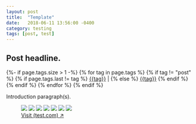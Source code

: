 ```yaml
---
layout: post
title:  "Template"
date:   2018-06-11 13:56:00 -0400
category: testing
tags: [post, test]
---
```

<div class="post-info">
  <div class="headline">
    <h2>Post headline.</h2>
    {%- if page.tags.size > 1 -%}
    {% for tag in page.tags %}
    {% if tag != "post" %}
    {% if page.tags.last != tag %}
    <a href="{{site.baseurl}}/tag/{{tag}}">{{tag}}</a><span> | </span>
    {% else %}
    <a href="{{site.baseurl}}/tag/{{tag}}">{{tag}}</a>
    {% endif %}
    {% endif %}
    {% endfor %}
    {% endif %}
  </div>
  <div class="post-intro">
    <p>Introduction paragraph(s).</p>
  </div>
</div>
<figure class="img-grid fourths">
  <img class="lazy full shadow" src="/assets/media/test-placeholder-1.svg" data-src="/assets/media/test-1.png">
  <img class="lazy one-half" src="/assets/media/test-placeholder-2.svg" data-src="/assets/media/test-2.jpg">
  <img class="lazy one-half" src="/assets/media/test-placeholder-2.svg" data-src="/assets/media/test-3.jpg">
  <img class="lazy" src="/assets/media/test-placeholder-3.svg" data-src="/assets/media/test-4.svg">
  <img class="lazy" src="/assets/media/test-placeholder-3.svg" data-src="/assets/media/test-5.svg">
  <img class="lazy" src="/assets/media/test-placeholder-3.svg" data-src="/assets/media/test-6.svg">
  <img class="lazy" src="/assets/media/test-placeholder-3.svg" data-src="/assets/media/test-7.svg">
  <figcaption>
    <a href="test.com"><span>Visit (test.com) ↗</span></a>
  </figcaption>
</figure
